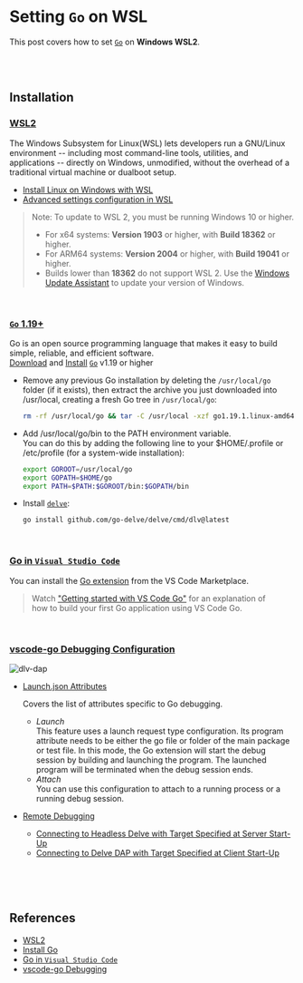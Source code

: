 # Setting `Go` on WSL

This post covers how to set [`Go`](https://go.dev/) on **Windows WSL2**.  

<br/><br/>

## Installation  
### [WSL2](https://docs.microsoft.com/en-us/windows/wsl/)  
The Windows Subsystem for Linux(WSL) lets developers run a GNU/Linux environment -- including most command-line tools, utilities, and applications -- directly on Windows, unmodified, without the overhead of a traditional virtual machine or dualboot setup.  

* [Install Linux on Windows with WSL](https://docs.microsoft.com/en-us/windows/wsl/install)
* [Advanced settings configuration in WSL](https://docs.microsoft.com/en-us/windows/wsl/wsl-config)

> Note: To update to WSL 2, you must be running Windows 10 or higher.  
> * For x64 systems: **Version 1903** or higher, with **Build 18362** or higher.
> * For ARM64 systems: **Version 2004** or higher, with **Build 19041** or higher.
> * Builds lower than **18362** do not support WSL 2. Use the [Windows Update Assistant](https://www.microsoft.com/ko-kr/software-download/windows10ISO) to update your version of Windows.

<br/>

### [`Go` 1.19+](https://golang.org/doc/install)  
Go is an open source programming language that makes it easy to build simple, reliable, and efficient software.  
[Download](https://golang.org/doc/install#download) and [Install](https://golang.org/doc/install#install) [`Go`](https://golang.org/) v1.19 or higher  

* Remove any previous Go installation by deleting the `/usr/local/go` folder (if it exists), then extract the archive you just downloaded into /usr/local, creating a fresh Go tree in `/usr/local/go`:  
 
  ```bash
  rm -rf /usr/local/go && tar -C /usr/local -xzf go1.19.1.linux-amd64.tar.gz
  ```

* Add /usr/local/go/bin to the PATH environment variable.  
You can do this by adding the following line to your $HOME/.profile or /etc/profile (for a system-wide installation):

  ```bash
  export GOROOT=/usr/local/go
  export GOPATH=$HOME/go
  export PATH=$PATH:$GOROOT/bin:$GOPATH/bin
  ```

* Install [`delve`](https://github.com/go-delve/delve/tree/master/Documentation/installation):  
  ```bash
  go install github.com/go-delve/delve/cmd/dlv@latest
  ```

<br/>

### [Go in `Visual Studio Code`](https://code.visualstudio.com/docs/languages/go)  
You can install the [Go extension](https://marketplace.visualstudio.com/items?itemName=golang.go) from the VS Code Marketplace.  

> Watch ["Getting started with VS Code Go"](https://www.youtube.com/watch?v=1MXIGYrMk80) for an explanation of  
> how to build your first Go application using VS Code Go.  

<br/>

### [vscode-go Debugging Configuration](https://github.com/golang/vscode-go/blob/master/docs/debugging.md#configuration)
  ![dlv-dap](https://github.com/golang/vscode-go/raw/master/docs/images/vscode-go-debug-arch.png)  

* [Launch.json Attributes](https://github.com/golang/vscode-go/blob/master/docs/debugging.md#launchjson-attributes)
 
  Covers the list of attributes specific to Go debugging.  

  * *Launch*  
    This feature uses a launch request type configuration. Its program attribute needs to be either the go file or folder of the main package or test file. In this mode, the Go extension will start the debug session by building and launching the program. The launched program will be terminated when the debug session ends.  
  * *Attach*  
    You can use this configuration to attach to a running process or a running debug session.

* [Remote Debugging](https://github.com/golang/vscode-go/blob/master/docs/debugging.md#remote-debugging)  
  * [Connecting to Headless Delve with Target Specified at Server Start-Up](https://github.com/golang/vscode-go/blob/master/docs/debugging.md#connecting-to-headless-delve-with-target-specified-at-server-start-up)  
  * [Connecting to Delve DAP with Target Specified at Client Start-Up](https://github.com/golang/vscode-go/blob/master/docs/debugging.md#connecting-to-delve-dap-with-target-specified-at-client-start-up)  

<br/><br/><br/>

## References  
* [WSL2](https://docs.microsoft.com/en-us/windows/wsl/)  
* [Install Go](https://golang.org/doc/install)  
* [Go in `Visual Studio Code`](https://code.visualstudio.com/docs/languages/go)  
* [vscode-go Debugging](https://github.com/golang/vscode-go/blob/master/docs/debugging.md#connecting-to-headless-delve-with-target-specified-at-server-start-up)  